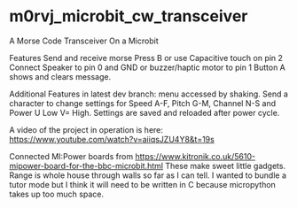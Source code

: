 # m0rvj_microbit_cw_transceiver
A Morse Code Transceiver On a Microbit

Features
Send and receive morse Press B or use Capacitive touch on pin 2
Connect Speaker to pin 0 and GND or buzzer/haptic motor to pin 1
Button A shows and clears message.

Additional Features in latest dev branch:
menu accessed by shaking.
Send a character to change settings for Speed A-F, Pitch G-M, Channel N-S and Power U Low V= High.
Settings are saved and reloaded after power cycle.

A video of the project in operation is here: https://www.youtube.com/watch?v=aiiqsJZU4Y8&t=19s

Connected MI:Power boards from  https://www.kitronik.co.uk/5610-mipower-board-for-the-bbc-microbit.html These make sweet little gadgets. Range is whole house through walls so far as I can tell. I wanted to bundle a tutor mode but I think it will need to be written in C because micropython takes up too much space.
